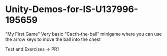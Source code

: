 # Unity-Demos-for-IS-U137996-195659
"My First Game"
Very basic "Cacth-the-ball" minigame where you can use the arrow keys to move the ball into the chest

Test and Exercises
-> PR1 
